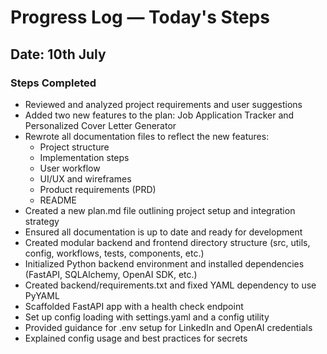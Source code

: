 # Progress Log — Today's Steps

## Date: 10th July

### Steps Completed
- Reviewed and analyzed project requirements and user suggestions
- Added two new features to the plan: Job Application Tracker and Personalized Cover Letter Generator
- Rewrote all documentation files to reflect the new features:
  - Project structure
  - Implementation steps
  - User workflow
  - UI/UX and wireframes
  - Product requirements (PRD)
  - README
- Created a new plan.md file outlining project setup and integration strategy
- Ensured all documentation is up to date and ready for development
- Created modular backend and frontend directory structure (src, utils, config, workflows, tests, components, etc.)
- Initialized Python backend environment and installed dependencies (FastAPI, SQLAlchemy, OpenAI SDK, etc.)
- Created backend/requirements.txt and fixed YAML dependency to use PyYAML
- Scaffolded FastAPI app with a health check endpoint
- Set up config loading with settings.yaml and a config utility
- Provided guidance for .env setup for LinkedIn and OpenAI credentials
- Explained config usage and best practices for secrets